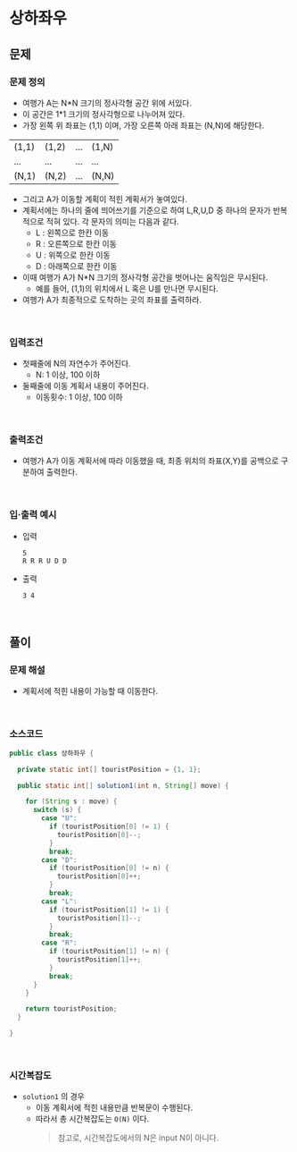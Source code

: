 # 상하좌우
## 문제
### 문제 정의

- 여행가 A는 N*N 크기의 정사각형 공간 위에 서있다.
- 이 공간은 1*1 크기의 정사각형으로 나누어져 있다.
- 가장 왼쪽 위 좌표는 (1,1) 이며, 가장 오른쪽 아래 좌표는 (N,N)에 해당한다.
  
|||||
|---|---|---|---|
|(1,1)|(1,2)|...|(1,N)|
|...|...|...|...|
|(N,1)|(N,2)|...|(N,N)|

- 그리고 A가 이동할 계획이 적힌 계획서가 놓여있다.
- 계획서에는 하나의 줄에 띄어쓰기를 기준으로 하여 L,R,U,D 중 하나의 문자가 반복적으로 적혀 있다. 각 문자의 의미는 다음과 같다.
  - L : 왼쪽으로 한칸 이동
  - R : 오른쪽으로 한칸 이동
  - U : 위쪽으로 한칸 이동
  - D : 아래쪽으로 한칸 이동
- 이때 여행가 A가 N*N 크기의 정사각형 공간을 벗어나는 움직임은 무시된다.
  - 예를 들어, (1,1)의 위치에서 L 혹은 U를 만나면 무시된다.
- 여행가 A가 최종적으로 도착하는 곳의 좌표를 출력하라.

<br/>

### 입력조건
- 첫째줄에 N의 자연수가 주어진다.
  - N: 1 이상, 100 이하
- 둘째줄에 이동 계획서 내용이 주어진다.
  - 이동횟수: 1 이상, 100 이하

<br/>

### 출력조건
- 여행가 A가 이동 계획서에 따라 이동했을 때, 최종 위치의 좌표(X,Y)를 공백으로 구분하여 출력한다.

<br/>

### 입·출력 예시
- 입력
  ```text
  5
  R R R U D D
  ```

- 출력
  ```text
  3 4
  ```

<br/>

## 풀이
### 문제 해설
- 계획서에 적힌 내용이 가능할 때 이동한다.

<br/>

### 소스코드
```java
public class 상하좌우 {

  private static int[] touristPosition = {1, 1};

  public static int[] solution1(int n, String[] move) {

    for (String s : move) {
      switch (s) {
        case "U":
          if (touristPosition[0] != 1) {
            touristPosition[0]--;
          }
          break;
        case "D":
          if (touristPosition[0] != n) {
            touristPosition[0]++;
          }
          break;
        case "L":
          if (touristPosition[1] != 1) {
            touristPosition[1]--;
          }
          break;
        case "R":
          if (touristPosition[1] != n) {
            touristPosition[1]++;
          }
          break;
      }
    }

    return touristPosition;
  }

}
```

<br/>

### 시간복잡도
- `solution1` 의 경우
    - 이동 계획서에 적힌 내용만큼 반복문이 수행된다.
    - 따라서 총 시간복잡도는 `O(N)` 이다.
        > 참고로, 시간복잡도에서의 N은 input N이 아니다.
